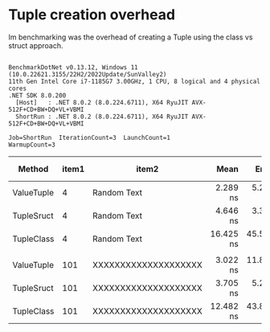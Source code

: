 # Tuple creation overhead

Im benchmarking was the overhead of creating a Tuple using the class vs struct approach.

```

BenchmarkDotNet v0.13.12, Windows 11 (10.0.22621.3155/22H2/2022Update/SunValley2)
11th Gen Intel Core i7-1185G7 3.00GHz, 1 CPU, 8 logical and 4 physical cores
.NET SDK 8.0.200
  [Host]   : .NET 8.0.2 (8.0.224.6711), X64 RyuJIT AVX-512F+CD+BW+DQ+VL+VBMI
  ShortRun : .NET 8.0.2 (8.0.224.6711), X64 RyuJIT AVX-512F+CD+BW+DQ+VL+VBMI

Job=ShortRun  IterationCount=3  LaunchCount=1  
WarmupCount=3  

```
| Method     | item1 | item2                | Mean      | Error     | StdDev    | StdErr    | Min       | Max       | Op/s          | Ratio | Gen0   | Allocated | Alloc Ratio |
|----------- |------ |--------------------- |----------:|----------:|----------:|----------:|----------:|----------:|--------------:|------:|-------:|----------:|------------:|
| ValueTuple | 4     | Random Text          |  2.289 ns |  5.295 ns | 0.2902 ns | 0.1676 ns |  1.953 ns |  2.460 ns | 436,950,973.4 |  0.49 |      - |         - |          NA |
| TupleSruct | 4     | Random Text          |  4.646 ns |  3.333 ns | 0.1827 ns | 0.1055 ns |  4.435 ns |  4.754 ns | 215,236,854.9 |  1.00 |      - |         - |          NA |
| TupleClass | 4     | Random Text          | 16.425 ns | 45.506 ns | 2.4943 ns | 1.4401 ns | 13.544 ns | 17.866 ns |  60,883,980.3 |  3.52 | 0.0051 |      32 B |          NA |
|            |       |                      |           |           |           |           |           |           |               |       |        |           |             |
| ValueTuple | 101   | XXXXXXXXXXXXXXXXXXXX |  3.022 ns | 11.871 ns | 0.6507 ns | 0.3757 ns |  2.347 ns |  3.645 ns | 330,860,969.2 |  0.82 |      - |         - |          NA |
| TupleSruct | 101   | XXXXXXXXXXXXXXXXXXXX |  3.705 ns |  5.257 ns | 0.2881 ns | 0.1664 ns |  3.481 ns |  4.030 ns | 269,896,550.0 |  1.00 |      - |         - |          NA |
| TupleClass | 101   | XXXXXXXXXXXXXXXXXXXX | 12.482 ns | 43.893 ns | 2.4059 ns | 1.3890 ns | 11.078 ns | 15.261 ns |  80,112,213.9 |  3.39 | 0.0051 |      32 B |          NA |
